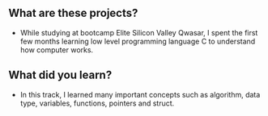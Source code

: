 

## What are these projects?
- While studying at bootcamp Elite Silicon Valley Qwasar, I spent the first few months learning low level programming language C to understand how computer works.

## What did you learn?
- In this track, I learned many important concepts such as algorithm, data type, variables, functions, pointers and struct.
